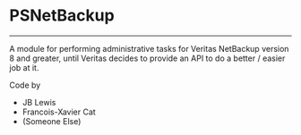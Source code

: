 # PSNetBackup

---
A module for performing administrative tasks for Veritas NetBackup version 8 and greater, until Veritas decides to provide an API to do a better / easier job at it.

Code by
* JB Lewis
* Francois-Xavier Cat
* (Someone Else)


